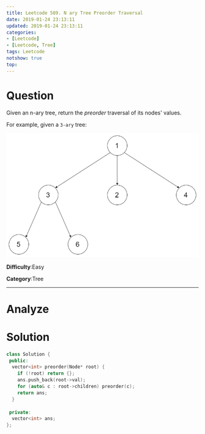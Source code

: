 ```yaml
---
title: Leetcode 589. N ary Tree Preorder Traversal
date: 2019-01-24 23:13:11
updated: 2019-01-24 23:13:11
categories: 
- [Leetcode]
- [Leetcode, Tree]
tags: Leetcode
notshow: true
top:
---
```


# Question

Given an n-ary tree, return the  _preorder_  traversal of its nodes' values.

For example, given a  `3-ary`  tree:

![](/images/in-post/2019-01-24-Leetcode-589-N-ary-Tree-Preorder-Traversal/2019-01-24-23-14-33.png)

**Difficulty**:Easy

**Category**:Tree

<!-- more -->

------------

# Analyze

# Solution

```cpp
class Solution {
 public:
  vector<int> preorder(Node* root) {
    if (!root) return {};
    ans.push_back(root->val);
    for (auto& c : root->children) preorder(c);
    return ans;
  }

 private:
  vector<int> ans;
};
```


